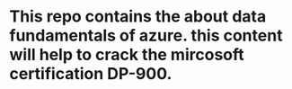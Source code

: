 # This repo contains the about data fundamentals of azure. this content will help to crack the mircosoft certification DP-900.
